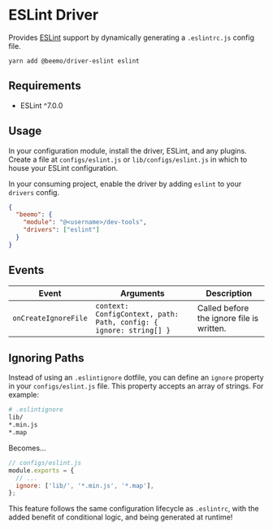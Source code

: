 # ESLint Driver

Provides [ESLint](https://github.com/eslint/eslint) support by dynamically generating a
`.eslintrc.js` config file.

```
yarn add @beemo/driver-eslint eslint
```

## Requirements

- ESLint ^7.0.0

## Usage

In your configuration module, install the driver, ESLint, and any plugins. Create a file at
`configs/eslint.js` or `lib/configs/eslint.js` in which to house your ESLint configuration.

In your consuming project, enable the driver by adding `eslint` to your `drivers` config.

```json
{
  "beemo": {
    "module": "@<username>/dev-tools",
    "drivers": ["eslint"]
  }
}
```

## Events

| Event                | Arguments                                                          | Description                               |
| -------------------- | ------------------------------------------------------------------ | ----------------------------------------- |
| `onCreateIgnoreFile` | `context: ConfigContext, path: Path, config: { ignore: string[] }` | Called before the ignore file is written. |

## Ignoring Paths

Instead of using an `.eslintignore` dotfile, you can define an `ignore` property in your
`configs/eslint.js` file. This property accepts an array of strings. For example:

```bash
# .eslintignore
lib/
*.min.js
*.map
```

Becomes...

```js
// configs/eslint.js
module.exports = {
  // ...
  ignore: ['lib/', '*.min.js', '*.map'],
};
```

This feature follows the same configuration lifecycle as `.eslintrc`, with the added benefit of
conditional logic, and being generated at runtime!
